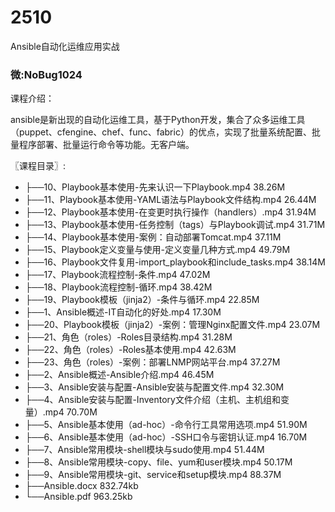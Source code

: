 # 2510
Ansible自动化运维应用实战
### 微:NoBug1024 


课程介绍：

ansible是新出现的自动化运维工具，基于Python开发，集合了众多运维工具（puppet、cfengine、chef、func、fabric）的优点，实现了批量系统配置、批量程序部署、批量运行命令等功能。无客户端。

〖课程目录〗:

- ├──10、Playbook基本使用-先来认识一下Playbook.mp4  38.26M
- ├──11、Playbook基本使用-YAML语法与Playbook文件结构.mp4  26.44M
- ├──12、Playbook基本使用-在变更时执行操作（handlers）.mp4  31.94M
- ├──13、Playbook基本使用-任务控制（tags）与Playbook调试.mp4  31.71M
- ├──14、Playbook基本使用-案例：自动部署Tomcat.mp4  37.11M
- ├──15、Playbook定义变量与使用-定义变量几种方式.mp4  49.79M
- ├──16、Playbook文件复用-import_playbook和include_tasks.mp4  38.14M
- ├──17、Playbook流程控制-条件.mp4  47.02M
- ├──18、Playbook流程控制-循环.mp4  38.42M
- ├──19、Playbook模板（jinja2）-条件与循环.mp4  22.85M
- ├──1、Ansible概述-IT自动化的好处.mp4  17.30M
- ├──20、Playbook模板（jinja2）-案例：管理Nginx配置文件.mp4  23.07M
- ├──21、角色（roles）-Roles目录结构.mp4  31.28M
- ├──22、角色（roles）-Roles基本使用.mp4  42.63M
- ├──23、角色（roles）-案例：部署LNMP网站平台.mp4  37.27M
- ├──2、Ansible概述-Ansible介绍.mp4  46.45M
- ├──3、Ansible安装与配置-Ansible安装与配置文件.mp4  32.30M
- ├──4、Ansible安装与配置-Inventory文件介绍（主机、主机组和变量）.mp4  70.70M
- ├──5、Ansible基本使用（ad-hoc）-命令行工具常用选项.mp4  51.90M
- ├──6、Ansible基本使用（ad-hoc）-SSH口令与密钥认证.mp4  16.70M
- ├──7、Ansible常用模块-shell模块与sudo使用.mp4  51.44M
- ├──8、Ansible常用模块-copy、file、yum和user模块.mp4  50.17M
- ├──9、Ansible常用模块-git、service和setup模块.mp4  88.37M
- ├──Ansible.docx  832.74kb
- └──Ansible.pdf  963.25kb
